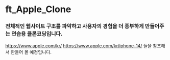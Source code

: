 # ft_Apple_Clone
### 전체적인 웹사이트 구조를 파악하고 사용자의 경험을 더 풍부하게 만들어주는 연습용 클론코딩입니다.
https://www.apple.com/kr/
https://www.apple.com/kr/iphone-14/
들을 참조해서 만들어 볼 예정입니다.



